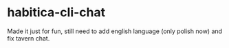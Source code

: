 # habitica-cli-chat
Made it just for fun, still need to add english language (only polish now) and fix tavern chat.
